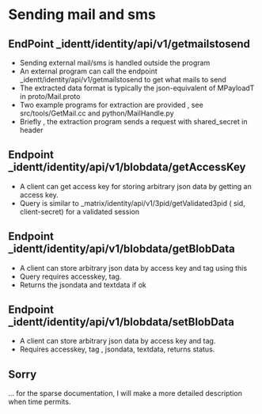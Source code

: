 # Sending mail and sms

## EndPoint _identt/identity/api/v1/getmailstosend


- Sending external mail/sms is handled outside the program
- An external program can call the endpoint _identt/identity/api/v1/getmailstosend to get what mails to send
- The extracted data format is typically the json-equivalent of MPayloadT in proto/Mail.proto
- Two example programs for extraction are provided , see src/tools/GetMail.cc and python/MailHandle.py
- Briefly , the extraction program sends a request with shared_secret in header

## Endpoint _identt/identity/api/v1/blobdata/getAccessKey

- A client can get access key for storing arbitrary json data by getting an access key.
- Query is similar to _matrix/identity/api/v1/3pid/getValidated3pid ( sid, client-secret) for a validated session


## Endpoint _identt/identity/api/v1/blobdata/getBlobData

- A client can store arbitrary json data by access key and tag using this
- Query requires accesskey, tag.
- Returns the jsondata and textdata  if ok

## Endpoint _identt/identity/api/v1/blobdata/setBlobData

- A client can store arbitrary json data by access key and tag.
- Requires accesskey, tag , jsondata, textdata, returns status.

## Sorry

... for the sparse documentation, I will make a more detailed description when time permits.
